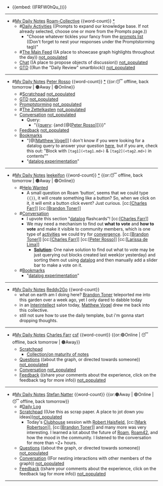 - {{embed: ((FRFW0hQu_))}}
- ---
- #[My Daily Notes](<My Daily Notes.md>) [Roam-Collective](<Roam-Collective.md>) {{word-count}} [*]([rc](<rc.md>)) 
    - #[Daily Activities](<Daily Activities.md>) ((Prompts to expand our knowledge base. If not already selected, choose one or more from the Prompts page.))
        - "Choose whatever tickles your fancy from the [prompts list]([Prompts](<Prompts.md>)) ((Don't forget to nest your responses under the Promptstorming tag))"
    - #[The Main Feed](<The Main Feed.md>) ((A place to showcase graph highlights throughout the day)) [not_populated](<not_populated.md>) 
    - [Chat](<Chat.md>) ((A place to propose objects of discussion)) [not_populated](<not_populated.md>)
    - [GTD](<GTD.md>) ((Run the "Daily Review" smartblock)) [not_populated](<not_populated.md>) 
- ---
- #[My Daily Notes](<My Daily Notes.md>) [Peter Rosso](<Peter Rosso.md>) {{word-count}} [*]([ptr](<ptr.md>))   {{or:😴 offline, back tomorrow | 🟠Away | 🟢Online}}
    - #[Scratchpad](<Scratchpad.md>) [not_populated](<not_populated.md>)
    - [GTD](<GTD.md>) [not_populated](<not_populated.md>)
    - [Promptstorming](<Promptstorming.md>) [not_populated](<not_populated.md>)
    - #[The Zettelkasten](<The Zettelkasten.md>) [not_populated](<not_populated.md>)
    - [Conversation](<Conversation.md>) [not_populated](<not_populated.md>)
        - Query:
            - "{{[query](<query.md>): {and:[@[[Peter Rosso](<@[[Peter Rosso.md>)]]}}}"
    - [Feedback](<Feedback.md>)  [not_populated](<not_populated.md>)
    - [Bookmarks](<Bookmarks.md>) 
        - "[@[[Matthew Vogel](<@[[Matthew Vogel.md>)]] I don't know if you were looking for a datalog query to answer your question [here](((BrDNimG4F))), but if you are, check this out: "Block with `[tag1](<tag1.md>)` & `[tag2](<tag2.md>)` in contents""
        - "[datalog experimentation](<datalog experimentation.md>)"
- ---
- #[My Daily Notes](<My Daily Notes.md>) [leekeifon](<leekeifon.md>) {{word-count}} [*]([ptr](<ptr.md>))   {{or:😴 offline, back tomorrow | 🟠Away | 🟢Online}}
    - #[Help Wanted](<Help Wanted.md>)
        - A small question on Roam ‘button’, seems that we could type `{{}}`, it will create something like a button? So, when we click on it, it will emit a button click event? Just curious. [cc:[[Charles Farr](<cc:[[Charles Farr.md>)]] [cc:[[Brandon Toner](<cc:[[Brandon Toner.md>)]]
    - #[Conversation](<Conversation.md>)
        - I upvote this section "[datalog](<datalog.md>) flashcards"! [cc:[[Charles Farr](<cc:[[Charles Farr.md>)]]
        - We may need a mechanism to find out **what to vote** and **how to vote** and make it visible to community members, which is one type of [activities](<activities.md>) we could try for [convergence](<convergence.md>). [cc:[[Brandon Toner](<cc:[[Brandon Toner.md>)]] [cc:[[Charles Farr](<cc:[[Charles Farr.md>)]] [cc:[[Peter Rosso](<cc:[[Peter Rosso.md>)]] [cc:[[Larissa de Lima](<cc:[[Larissa de Lima.md>)]]
            - **[Solution](<Solution.md>):** One naive solution to find out what to vote may be just querying out blocks created last week(or yesterday) and sorting them out using [datalog](<datalog.md>) and then manually add a slider bar to make a vote on it.
    - #[Bookmarks](<Bookmarks.md>)
        - "[datalog experimentation](<datalog experimentation.md>)"
- ---
- #[My Daily Notes](<My Daily Notes.md>) [Reddy2Go](<Reddy2Go.md>) {{word-count}}
    - what on earth am I doing here? [Brandon Toner](<Brandon Toner.md>) teleported me into this garden over a week ago, yet I only dared to dabble today
    - in an [Interintellect](<Interintellect.md>) salon today, [Matthew Vogel](<Matthew Vogel.md>) drew me back into this collective.
    - still not sure how to use the daily template, but i'm gonna start dropping thoughts. 
- ---
- #[My Daily Notes](<My Daily Notes.md>) [Charles Farr](<Charles Farr.md>) [csf](<csf.md>) {{word-count}}  {{or:🟢Online | 😴 offline, back tomorrow | 🟠Away}}
    - [Scratchpad](<Scratchpad.md>)
        - [Collection/on maturity of notes](<Collection/on maturity of notes.md>)
    - [Questions](<Questions.md>) ((about the graph, or directed towards someone)) [not_populated](<not_populated.md>)
    - [Conversation](<Conversation.md>) [not_populated](<not_populated.md>)
    - [Feedback](<Feedback.md>) ((share your comments about the experience, click on the feedback tag for more info)) [not_populated](<not_populated.md>)
- ---
- #[My Daily Notes](<My Daily Notes.md>) [Stefan Natter](<Stefan Natter.md>) {{word-count}}   {{or:🟠Away | 🟢Online | 😴 offline, back tomorrow}}
    - #[Daily Log](<Daily Log.md>)
    - [Scratchpad](<Scratchpad.md>) ((Use this as scrap paper. A place to jot down you ideas))[not_populated](<not_populated.md>)
        - Today's [Clubhouse](<Clubhouse.md>) session with [Robert Haisfield](<Robert Haisfield.md>), [cc:[[Mark Robertson](<cc:[[Mark Robertson.md>)]], [cc:[[Brandon Toner](<cc:[[Brandon Toner.md>)]] and many more was very interesting. I learned a lot about the future of [Roam](<Roam.md>), [Roam42](<Roam42.md>), and how the mood in the community. I listened to the conversation for more than ~2+ hours. 
    - [Questions](<Questions.md>) ((about the graph, or directed towards someone)) [not_populated](<not_populated.md>)
    - [Conversation](<Conversation.md>) ((For nesting interactions with other members of the graph)) [not_populated](<not_populated.md>)
    - [Feedback](<Feedback.md>) ((share your comments about the experience, click on the feedback tag for more info)) [not_populated](<not_populated.md>)
- ---
